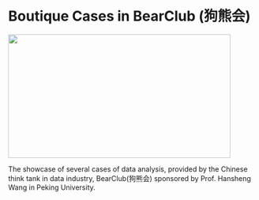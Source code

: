 # Boutique Cases in BearClub (狗熊会)

<img src="http://hansheng.gsm.pku.edu.cn/dfiles/25982/wang.jpg"  width="450" height="250">

The showcase of several cases of data analysis, provided by the Chinese think tank in data industry, BearClub(狗熊会) sponsored by Prof. Hansheng Wang in Peking University.
